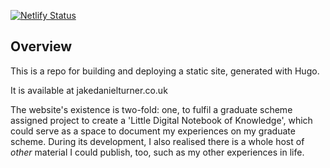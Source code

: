 [![Netlify Status](https://api.netlify.com/api/v1/badges/b8245d83-b7f4-4bed-a8c2-80dfb9a7f95e/deploy-status)](https://app.netlify.com/sites/flourishing-unicorn-6af36f/deploys)

## Overview

This is a repo for building and deploying a static site, generated with Hugo.

It is available at jakedanielturner.co.uk

The website's existence is two-fold: one, to fulfil a graduate scheme assigned project to create a 'Little Digital Notebook of Knowledge', which could serve as a space to 
document my experiences on my graduate scheme. During its development, I also realised there is a whole host of *other* material I could publish, too, such as my other
experiences in life.
